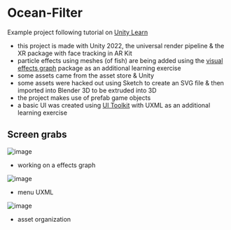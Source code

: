 # Ocean-Filter
Example project following tutorial on [Unity Learn](https://learn.unity.com/project/interactive-face-filter)

- this project is made with Unity 2022, the universal render pipeline & the XR package with face tracking in AR Kit
- particle effects using meshes (of fish) are being added using the [visual effects graph](https://docs.unity3d.com/Packages/com.unity.visualeffectgraph@14.0/manual/index.html) package as an additional learning exercise  
- some assets came from the asset store & Unity
- some assets were hacked out using Sketch to create an SVG file & then imported into Blender 3D to be extruded into 3D
- the project makes use of prefab game objects
- a basic UI was created using [UI Toolkit](https://docs.unity3d.com/2022.2/Documentation/Manual/UIElements.html) with UXML as an additional learning exercise


## Screen grabs

![image](https://user-images.githubusercontent.com/2837803/232259438-bbea07b6-fd69-475f-bd80-aee902cb891b.png)
- working on a effects graph

![image](https://user-images.githubusercontent.com/2837803/232259453-e0a9bc77-c96b-4725-9caa-0345cba11dda.png)
- menu UXML

![image](https://user-images.githubusercontent.com/2837803/232259614-48d9d333-3c28-4213-ab8d-2e1bf528a263.png)
- asset organization
